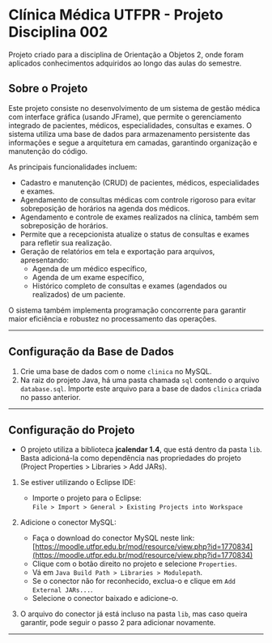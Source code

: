 # Clínica Médica UTFPR - Projeto Disciplina 002

Projeto criado para a disciplina de Orientação a Objetos 2, onde foram aplicados conhecimentos adquiridos ao longo das aulas do semestre.

## Sobre o Projeto

Este projeto consiste no desenvolvimento de um sistema de gestão médica com interface gráfica (usando JFrame), que permite o gerenciamento integrado de pacientes, médicos, especialidades, consultas e exames. O sistema utiliza uma base de dados para armazenamento persistente das informações e segue a arquitetura em camadas, garantindo organização e manutenção do código.

As principais funcionalidades incluem:

- Cadastro e manutenção (CRUD) de pacientes, médicos, especialidades e exames.
- Agendamento de consultas médicas com controle rigoroso para evitar sobreposição de horários na agenda dos médicos.
- Agendamento e controle de exames realizados na clínica, também sem sobreposição de horários.
- Permite que a recepcionista atualize o status de consultas e exames para refletir sua realização.
- Geração de relatórios em tela e exportação para arquivos, apresentando:
  - Agenda de um médico específico,
  - Agenda de um exame específico,
  - Histórico completo de consultas e exames (agendados ou realizados) de um paciente.

O sistema também implementa programação concorrente para garantir maior eficiência e robustez no processamento das operações.

---

## Configuração da Base de Dados

1. Crie uma base de dados com o nome `clinica` no MySQL.
2. Na raiz do projeto Java, há uma pasta chamada `sql` contendo o arquivo `database.sql`. Importe este arquivo para a base de dados `clinica` criada no passo anterior.

---

## Configuração do Projeto

- O projeto utiliza a biblioteca **jcalendar 1.4**, que está dentro da pasta `lib`. Basta adicioná-la como dependência nas propriedades do projeto (Project Properties > Libraries > Add JARs).

1. Se estiver utilizando o Eclipse IDE:
   - Importe o projeto para o Eclipse:  
     `File > Import > General > Existing Projects into Workspace`

2. Adicione o conector MySQL:
   - Faça o download do conector MySQL neste link:  
     [https://moodle.utfpr.edu.br/mod/resource/view.php?id=1770834](https://moodle.utfpr.edu.br/mod/resource/view.php?id=1770834)
   - Clique com o botão direito no projeto e selecione `Properties`.
   - Vá em `Java Build Path > Libraries > Modulepath`.
   - Se o conector não for reconhecido, exclua-o e clique em `Add External JARs...`.
   - Selecione o conector baixado e adicione-o.

3. O arquivo do conector já está incluso na pasta `lib`, mas caso queira garantir, pode seguir o passo 2 para adicionar novamente.

---

